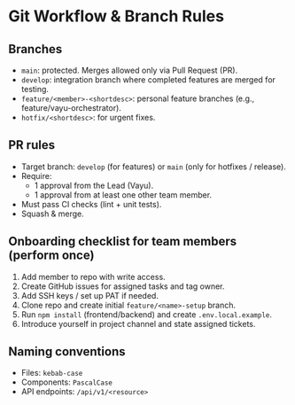 # Git Workflow & Branch Rules

## Branches
- `main`: protected. Merges allowed only via Pull Request (PR).
- `develop`: integration branch where completed features are merged for testing.
- `feature/<member>-<shortdesc>`: personal feature branches (e.g., feature/vayu-orchestrator).
- `hotfix/<shortdesc>`: for urgent fixes.

## PR rules
- Target branch: `develop` (for features) or `main` (only for hotfixes / release).
- Require:
  - 1 approval from the Lead (Vayu).
  - 1 approval from at least one other team member.
- Must pass CI checks (lint + unit tests).
- Squash & merge.

## Onboarding checklist for team members (perform once)
1. Add member to repo with write access.
2. Create GitHub issues for assigned tasks and tag owner.
3. Add SSH keys / set up PAT if needed.
4. Clone repo and create initial `feature/<name>-setup` branch.
5. Run `npm install` (frontend/backend) and create `.env.local.example`.
6. Introduce yourself in project channel and state assigned tickets.

## Naming conventions
- Files: `kebab-case`
- Components: `PascalCase`
- API endpoints: `/api/v1/<resource>`
